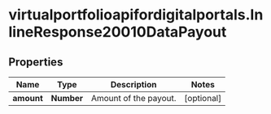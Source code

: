 # virtualportfolioapifordigitalportals.InlineResponse20010DataPayout

## Properties

Name | Type | Description | Notes
------------ | ------------- | ------------- | -------------
**amount** | **Number** | Amount of the payout. | [optional] 


